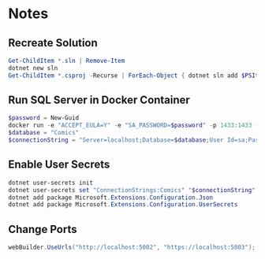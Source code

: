 # Notes

## Recreate Solution

```powershell
Get-ChildItem *.sln | Remove-Item
dotnet new sln
Get-ChildItem *.csproj -Recurse | ForEach-Object { dotnet sln add $PSItem }
```

## Run SQL Server in Docker Container

```PowerShell
$password = New-Guid
docker run -e "ACCEPT_EULA=Y" -e "SA_PASSWORD=$password" -p 1433:1433 -d mcr.microsoft.com/mssql/server:2019-latest
$database = "Comics"
$connectionString = "Server=localhost;Database=$database;User Id=sa;Password=$password"
```

## Enable User Secrets

```powershell
dotnet user-secrets init
dotnet user-secrets set "ConnectionStrings:Comics" "$connectionString"
dotnet add package Microsoft.Extensions.Configuration.Json
dotnet add package Microsoft.Extensions.Configuration.UserSecrets
```

## Change Ports

```csharp
webBuilder.UseUrls("http://localhost:5002", "https://localhost:5003");
```
